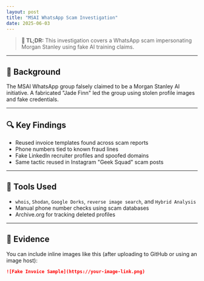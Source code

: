 ```yaml
---
layout: post
title: "MSAI WhatsApp Scam Investigation"
date: 2025-06-03
---
```


> **📌 TL;DR:** This investigation covers a WhatsApp scam impersonating Morgan Stanley using fake AI training claims.

---

## 🧠 Background

The MSAI WhatsApp group falsely claimed to be a Morgan Stanley AI initiative. A fabricated "Jade Finn" led the group using stolen profile images and fake credentials.

---

## 🔍 Key Findings

- Reused invoice templates found across scam reports
- Phone numbers tied to known fraud lines
- Fake LinkedIn recruiter profiles and spoofed domains
- Same tactic reused in Instagram "Geek Squad" scam posts

---

## 🧰 Tools Used

- `whois`, `Shodan`, `Google Dorks`, `reverse image search`, and `Hybrid Analysis`
- Manual phone number checks using scam databases
- Archive.org for tracking deleted profiles

---

## 🧾 Evidence

You can include inline images like this (after uploading to GitHub or using an image host):

```markdown
![Fake Invoice Sample](https://your-image-link.png)
